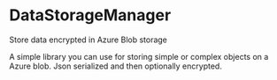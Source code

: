 # DataStorageManager
Store data encrypted in Azure Blob storage

A simple library you can use for storing simple or complex objects on a Azure blob. Json serialized and then optionally encrypted.
